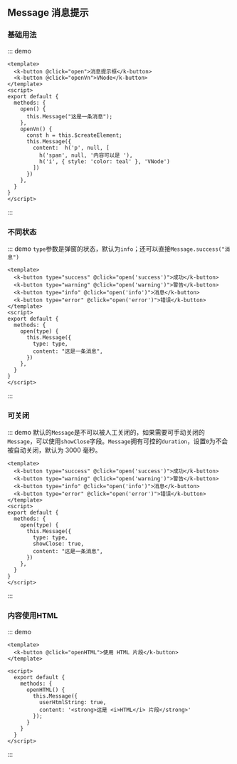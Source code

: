 ## Message 消息提示

### 基础用法

::: demo
```vue
<template>
  <k-button @click="open">消息提示框</k-button>
  <k-button @click="openVn">VNode</k-button>
</template>
<script>
export default {
  methods: {
    open() {
      this.Message("这是一条消息");
    },
    openVn() {
      const h = this.$createElement;
      this.Message({
        content:  h('p', null, [
          h('span', null, '内容可以是 '),
          h('i', { style: 'color: teal' }, 'VNode')
        ])
      })
    },
  }
}
</script>
```
:::

### 不同状态

::: demo `type`参数是弹窗的状态，默认为`info`；还可以直接`Message.success("消息")`
```vue
<template>
  <k-button type="success" @click="open('success')">成功</k-button>
  <k-button type="warning" @click="open('warning')">警告</k-button>
  <k-button type="info" @click="open('info')">消息</k-button>
  <k-button type="error" @click="open('error')">错误</k-button>
</template>
<script>
export default {
  methods: {
    open(type) {
      this.Message({
        type: type,
        content: "这是一条消息",
      })
    },
  }
}
</script>
```
:::

### 可关闭

::: demo 默认的`Message`是不可以被人工关闭的，如果需要可手动关闭的`Message`，可以使用`showClose`字段。`Message`拥有可控的`duration`，设置`0`为不会被自动关闭，默认为 3000 毫秒。
```vue
<template>
  <k-button type="success" @click="open('success')">成功</k-button>
  <k-button type="warning" @click="open('warning')">警告</k-button>
  <k-button type="info" @click="open('info')">消息</k-button>
  <k-button type="error" @click="open('error')">错误</k-button>
</template>
<script>
export default {
  methods: {
    open(type) {
      this.Message({
        type: type,
        showClose: true,
        content: "这是一条消息",
      })
    },
  }
}
</script>
```
:::

### 内容使用HTML

::: demo
```vue
<template>
  <k-button @click="openHTML">使用 HTML 片段</k-button>
</template>

<script>
  export default {
    methods: {
      openHTML() {
        this.Message({
          userHtmlString: true,
          content: '<strong>这是 <i>HTML</i> 片段</strong>'
        });
      }
    }
  }
</script>
```
:::
